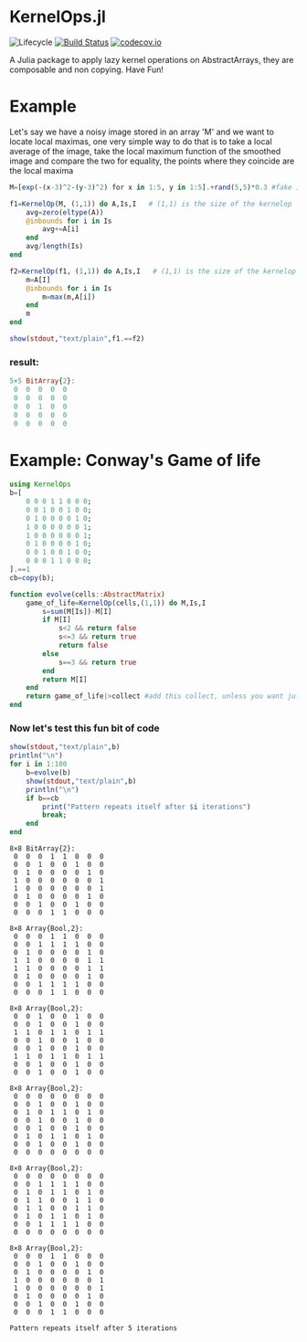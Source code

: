 # KernelOps.jl

![Lifecycle](https://img.shields.io/badge/lifecycle-experimental-orange.svg)<!--
![Lifecycle](https://img.shields.io/badge/lifecycle-maturing-blue.svg)
![Lifecycle](https://img.shields.io/badge/lifecycle-stable-green.svg)
![Lifecycle](https://img.shields.io/badge/lifecycle-retired-orange.svg)
![Lifecycle](https://img.shields.io/badge/lifecycle-archived-red.svg)
![Lifecycle](https://img.shields.io/badge/lifecycle-dormant-blue.svg) -->
[![Build Status](https://travis-ci.com/francescoalemanno/KernelOps.jl.svg?branch=master)](https://travis-ci.com/francescoalemanno/KernelOps.jl)
[![codecov.io](http://codecov.io/github/francescoalemanno/KernelOps.jl/coverage.svg?branch=master)](http://codecov.io/github/francescoalemanno/KernelOps.jl?branch=master)
<!--
[![Documentation](https://img.shields.io/badge/docs-stable-blue.svg)](https://francescoalemanno.github.io/KernelOps.jl/stable)
[![Documentation](https://img.shields.io/badge/docs-master-blue.svg)](https://francescoalemanno.github.io/KernelOps.jl/dev)
-->

A Julia package to apply lazy kernel operations on AbstractArrays, they are composable and non copying.
Have Fun!

# Example
Let's say we have a noisy image stored in an array 'M' and we want to locate local maximas, one very simple way to do that is
to take a local average of the image, take the local maximum function of the smoothed image and compare the two for equality,
the points where they coincide are the local maxima
```julia
M=[exp(-(x-3)^2-(y-3)^2) for x in 1:5, y in 1:5].+rand(5,5)*0.3 #fake image with a maximum in the middle affected by random noise

f1=KernelOp(M, (1,1)) do A,Is,I   # (1,1) is the size of the kernelop
    avg=zero(eltype(A))
    @inbounds for i in Is
        avg+=A[i]
    end
    avg/length(Is)
end

f2=KernelOp(f1, (1,1)) do A,Is,I   # (1,1) is the size of the kernelop
    m=A[I]
    @inbounds for i in Is
        m=max(m,A[i])
    end
    m
end

show(stdout,"text/plain",f1.==f2)
```
### result:
```julia
5×5 BitArray{2}:
 0  0  0  0  0
 0  0  0  0  0
 0  0  1  0  0
 0  0  0  0  0
 0  0  0  0  0
```

# Example: Conway's Game of life

```julia
using KernelOps
b=[
    0 0 0 1 1 0 0 0;
    0 0 1 0 0 1 0 0;
    0 1 0 0 0 0 1 0;
    1 0 0 0 0 0 0 1;
    1 0 0 0 0 0 0 1;
    0 1 0 0 0 0 1 0;
    0 0 1 0 0 1 0 0;
    0 0 0 1 1 0 0 0;
].==1
cb=copy(b);
```


```julia
function evolve(cells::AbstractMatrix)
    game_of_life=KernelOp(cells,(1,1)) do M,Is,I
        s=sum(M[Is])-M[I]
        if M[I]
            s<2 && return false
            s<=3 && return true
            return false
        else
            s==3 && return true
        end
        return M[I]
    end
    return game_of_life|>collect #add this collect, unless you want julia to suffer
end
```

### Now let's test this fun bit of code

```julia
show(stdout,"text/plain",b)
println("\n")
for i in 1:100
    b=evolve(b)
    show(stdout,"text/plain",b)
    println("\n")
    if b==cb
        print("Pattern repeats itself after $i iterations")
        break;
    end
end
```

    8×8 BitArray{2}:
     0  0  0  1  1  0  0  0
     0  0  1  0  0  1  0  0
     0  1  0  0  0  0  1  0
     1  0  0  0  0  0  0  1
     1  0  0  0  0  0  0  1
     0  1  0  0  0  0  1  0
     0  0  1  0  0  1  0  0
     0  0  0  1  1  0  0  0

    8×8 Array{Bool,2}:
     0  0  0  1  1  0  0  0
     0  0  1  1  1  1  0  0
     0  1  0  0  0  0  1  0
     1  1  0  0  0  0  1  1
     1  1  0  0  0  0  1  1
     0  1  0  0  0  0  1  0
     0  0  1  1  1  1  0  0
     0  0  0  1  1  0  0  0

    8×8 Array{Bool,2}:
     0  0  1  0  0  1  0  0
     0  0  1  0  0  1  0  0
     1  1  0  1  1  0  1  1
     0  0  1  0  0  1  0  0
     0  0  1  0  0  1  0  0
     1  1  0  1  1  0  1  1
     0  0  1  0  0  1  0  0
     0  0  1  0  0  1  0  0

    8×8 Array{Bool,2}:
     0  0  0  0  0  0  0  0
     0  0  1  0  0  1  0  0
     0  1  0  1  1  0  1  0
     0  0  1  0  0  1  0  0
     0  0  1  0  0  1  0  0
     0  1  0  1  1  0  1  0
     0  0  1  0  0  1  0  0
     0  0  0  0  0  0  0  0

    8×8 Array{Bool,2}:
     0  0  0  0  0  0  0  0
     0  0  1  1  1  1  0  0
     0  1  0  1  1  0  1  0
     0  1  1  0  0  1  1  0
     0  1  1  0  0  1  1  0
     0  1  0  1  1  0  1  0
     0  0  1  1  1  1  0  0
     0  0  0  0  0  0  0  0

    8×8 Array{Bool,2}:
     0  0  0  1  1  0  0  0
     0  0  1  0  0  1  0  0
     0  1  0  0  0  0  1  0
     1  0  0  0  0  0  0  1
     1  0  0  0  0  0  0  1
     0  1  0  0  0  0  1  0
     0  0  1  0  0  1  0  0
     0  0  0  1  1  0  0  0

    Pattern repeats itself after 5 iterations
